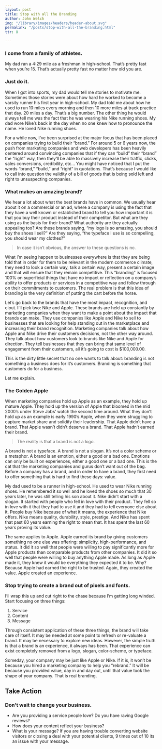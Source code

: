 ```yaml
---
layout: post
title: Stop with all the Branding
author: John Welch
img: "/library/images/headers/header-about.svg"
permalink: "/posts/stop-with-all-the-branding.html"
ttr: 8

---
```

### I come from a family of athletes. 
My dad ran a 4:29 mile as a freshman in high-school. That’s pretty fast when you’re 15. That’s actually pretty fast no matter how old you are. 

### Just do it.
When I got into sports, my dad would tell me stories to motivate me. Sometimes those stories were about how hard he worked to become a varsity runner his first year in high-school. My dad told me about how he used to run 10 miles every morning and then 10 more miles at track practice that day. 20 miles a day. That’s a big number. The other thing he would always tell me was the fact that he was wearing his Nike running shoes. My dad wore Nike’s back in the day when no one knew how to pronounce the name. He loved Nike running shoes. 

For a while now, I’ve been surprised at the major focus that has been placed on companies trying to build their “brand.” For around 5 or 6 years now, the push from marketing companies and web developers has been heavily centered around convincing companies that if they can “build” their “brand” the “right” way, then they’ll be able to massively increase their traffic, clicks, sales conversions, credibility, etc… 
You might have noticed that I put the words “brand,” “build,” and “right” in quotations. That’s because I would like to call into question the validity of a bill of goods that is being sold left and right to unsuspecting companies. 

### What makes an amazing brand?
We hear a lot about what the best brands have in common. We usually hear about it on a commercial or an ad, where a company is using the fact that they have a well known or established brand to tell you how important it is that you buy their product instead of their competitor. But what are they using as the basis for their brand? What authority are they actually appealing too? Are these brands saying, “my logo is so amazing, you should buy the shoes I sell?” Are they saying, “the typeface I use is so compelling, you should wear my clothes?”

> In case it isn’t obvious, the answer to these questions is no. 

What I’m seeing happen to businesses everywhere is that they are being told that in order for them to be relevant in the modern commerce climate, they need to look a certain way, talk a certain way, present a certain image and that will ensure that they remain competitive. This “branding” is focused 100% on superficial things that have no impact or reflection on a company’s ability to offer products or services in a competitive way and follow through on their commitments to customers. The real problem is that this idea of branding is the very definition of putting the cart before the horse. 

Let’s go back to the brands that have the most impact, recognition, and clout. I’ll pick two: Nike and Apple. These brands are held up constantly by marketing companies when they want to make a point about the impact that brands can make. They use companies like Apple and Nike to sell to businesses that are looking for help standing out in the marketplace and increasing their brand recognition. Marketing companies talk about how Apple and Nike drive their customers decisions, not the other way around. They talk about how customers look to brands like Nike and Apple for direction. They tell businesses that they can bring that same level of engagement from their customers, all it’s going to cost is $100,000.00. 

This is the dirty little secret that no one wants to talk about: branding is not something a business does for it’s customers. Branding is something that customers do for a business. 

Let me explain. 

### The Golden Apple
When marketing companies hold up Apple as an example, they hold up mature Apple. They hold up the version of Apple that bloomed in the mid 2000’s under Steve Jobs’ watch the second time around. What they don’t hold up as an example is early 1990’s Apple, when they were struggling to capture market share and solidify their leadership. That Apple didn’t have a brand. That Apple wasn’t didn’t deserve a brand. That Apple hadn’t earned their brand. 

> The reality is that a brand is not a logo. 

A brand is not a typeface. A brand is not a slogan. It’s not a color scheme or a metaphor. A brand is an emotion, either a good or a bad one. Emotions can only be built on experiences, either a good one or a bad one. This is the cat that the marketing companies and gurus don’t want out of the bag. Before a company has a brand, and in order to have a brand, they first need to offer something that is hard to find these days: value. 

My dad used to be a runner in high-school. He used to wear Nike running shoes. He remembered it so well and he loved the shoes so much that 30 years later, he was still telling his son about it. Nike didn’t start with a slogan. It started with people who fell in love with their product. They fell so in love with it that they had to use it and they had to tell everyone else about it. People buy Nike because of what it means, the experience that Nike offers. Nike means quality, durability, style, prestige. And Nike has spent that past 60 years earning the right to mean that. It has spent the last 60 years proving its value. 

The same applies to Apple. Apple earned its brand by giving customers something no one else was offering: simplicity, high-performance, and status. It did it so well that people were willing to pay significantly more for Apple products than comparable products from other companies. It did it so well that people were willing to buy anything Apple made. As long as Apple made it, they knew it would be everything they expected it to be. Why? Because Apple had earned the right to be trusted. Again, they created the value. Apple created an experience.

### Stop trying to create a brand out of pixels and fonts.
I’ll wrap this up and cut right to the chase because I’m getting long winded.  Start focusing on three things: 

1. Service
2. Content
3. Message

Through consistent application of these three things, the brand will take care of itself. It may be needed at some point to refresh or re-valuate a brand. It may be necessary to explore new ideas. However, the simple truth is that a brand is an experience, it always has been. That experience can exist completely removed from a logo, slogan, color-scheme, or typeface. 

Someday, your company may be just like Apple or Nike. If it is, it won’t be because you hired a marketing company to help you “rebrand.” It will be because you provided value, day in and day out, until that value took the shape of your company. That is real branding. 

## Take Action
### Don't wait to change your business.
- Are you providing a service people love? Do you have raving Google reviews?
- How does your content reflect your business?
- What is your message? If you are having trouble converting website visitors or closing a deal with your potential clients, 9 times out of 10 its an issue with your message.